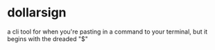 # dollarsign
a cli tool for when you're pasting in a command to your terminal, but it begins with the dreaded "$"
